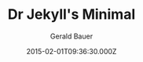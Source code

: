 ---
layout: JamstackTheme
title: Dr Jekyll's Minimal
github: https://github.com/henrythemes/jekyll-minimal-theme
demo: https://henrythemes.github.io/jekyll-minimal-theme/
author: Gerald Bauer
ssg: Jekyll
date: 2015-02-01T09:36:30.000Z
description: jekyll minimal theme (for blog posts with archive and feed)
stale: true
---
